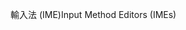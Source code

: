 <span data-ttu-id="06319-101">輸入法 (IME)</span><span class="sxs-lookup"><span data-stu-id="06319-101">Input Method Editors (IMEs)</span></span>